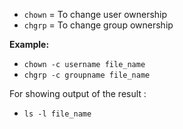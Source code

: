 - ```chown``` = To change user ownership
- ```chgrp``` = To change group ownership  

__Example:__  

- ```chown -c username file_name```
- ```chgrp -c groupname file_name```

For showing output of the result :  

- ```ls -l file_name```
